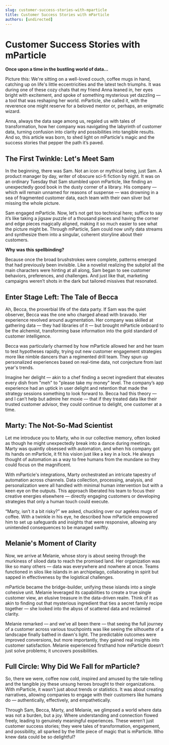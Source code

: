 ```yaml
---
slug: customer-success-stories-with-mparticle
title: Customer Success Stories with mParticle
authors: [undirected]
---
```



# Customer Success Stories with mParticle

**Once upon a time in the bustling world of data...**

Picture this: We're sitting on a well-loved couch, coffee mugs in hand, catching up on life's little eccentricities and the latest tech triumphs. It was during one of these cozy chats that my friend Anna leaned in, her eyes bright with excitement, and spoke of something mysterious yet dazzling — a tool that was reshaping her world. mParticle, she called it, with the reverence one might reserve for a beloved mentor or, perhaps, an enigmatic wizard. 

Anna, always the data sage among us, regaled us with tales of transformation, how her company was navigating the labyrinth of customer data, turning confusion into clarity and possibilities into tangible results. And so, this article was born, to shed light on mParticle's magic and the success stories that pepper the path it’s paved. 

## The First Twinkle: Let's Meet Sam

In the beginning, there was Sam. Not an icon or mythical being, just Sam. A product manager by day, writer of obscure sci-fi fiction by night. It was on an ordinary Tuesday that Sam stumbled upon mParticle, like finding an unexpectedly good book in the dusty corner of a library. His company — which will remain unnamed for reasons of suspense — was drowning in a sea of fragmented customer data, each team with their own sliver but missing the whole picture. 

Sam engaged mParticle. Now, let’s not get too technical here; suffice to say it’s like taking a jigsaw puzzle of a thousand pieces and having the corner and edge pieces magically aligned, making it so much easier to see what the picture might be. Through mParticle, Sam could now unify data streams and synthesize them into a singular, coherent storyline about their customers. 

**Why was this spellbinding?**

Because once the broad brushstrokes were complete, patterns emerged that had previously been invisible. Like a novelist realizing the subplot all the main characters were hinting at all along, Sam began to see customer behaviors, preferences, and challenges. And just like that, marketing campaigns weren’t shots in the dark but tailored missives that resonated. 

## Enter Stage Left: The Tale of Becca

Ah, Becca, the proverbial life of the data party. If Sam was the quiet observer, Becca was the one who charged ahead with bravado. Her experience revolved around augmentation. Her company was skilled at gathering data — they had libraries of it — but brought mParticle onboard to be the alchemist, transforming base information into the gold standard of customer intelligence.

Becca was particularly charmed by how mParticle allowed her and her team to test hypotheses rapidly, trying out new customer engagement strategies more like nimble dancers than a regimented drill team. They spun up personalized experiences based on real-time data, not conjecture from last year's trends. 

Imagine her delight — akin to a chef finding a secret ingredient that elevates every dish from "meh" to "please take my money" level. The company’s app experience had an uptick in user delight and retention that made the strategy sessions something to look forward to. Becca had this theory — and I can’t help but admire her moxie — that if they treated data like their trusted customer advisor, they could continue to delight, one customer at a time.

## Marty: The Not-So-Mad Scientist

Let me introduce you to Marty, who in our collective memory, often looked as though he might unexpectedly break into a dance during meetings. Marty was quaintly obsessed with automation, and when his company got its hands on mParticle, it fit his vision just like a key in a lock. He always thought of automation as a way to free humans from the mundane so they could focus on the magnificent.

With mParticle's integrations, Marty orchestrated an intricate tapestry of automation across channels. Data collection, processing, analysis, and personalization were all handled with minimal human intervention but with a keen eye on the outputs. This approach liberated his team to focus their creative energies elsewhere — directly engaging customers or developing strategies that only a human touch could execute.

“Marty, isn’t it a bit risky?” we asked, chuckling over our ageless mugs of coffee. With a twinkle in his eye, he described how mParticle empowered him to set up safeguards and insights that were responsive, allowing any unintended consequences to be managed swiftly. 

## Melanie's Moment of Clarity

Now, we arrive at Melanie, whose story is about seeing through the murkiness of siloed data to reach the promised land. Her organization was like so many others — data was everywhere and nowhere at once. Teams functioned in silos like islands in an archipelago, collaborating in spirit but sapped in effectiveness by the logistical challenges.

mParticle became the bridge-builder, unifying these islands into a single cohesive unit. Melanie leveraged its capabilities to create a true single customer view, an elusive treasure in the data-driven realm. Think of it as akin to finding out that mysterious ingredient that ties a secret family recipe together — she looked into the abyss of scattered data and reclaimed clarity.

Melanie remarked — and we’ve all been there — that seeing the full journey of a customer across various touchpoints was like seeing the silhouette of a landscape finally bathed in dawn's light. The predictable outcomes were improved conversions, but more importantly, they gained real insights into customer satisfaction. Melanie experienced firsthand how mParticle doesn’t just solve problems; it uncovers possibilities.

## Full Circle: Why Did We Fall for mParticle?

So, there we were, coffee now cold, inspired and amused by the tale-telling and the tangible joy these unsung heroes brought to their organizations. With mParticle, it wasn't just about trends or statistics. It was about creating narratives, allowing companies to engage with their customers like humans do — authentically, effectively, and empathetically. 

Through Sam, Becca, Marty, and Melanie, we glimpsed a world where data was not a burden, but a joy. Where understanding and connection flowed freely, leading to genuinely meaningful experiences. These weren’t just customer success stories; they were tales of transformation, engagement, and possibility, all sparked by the little piece of magic that is mParticle. Who knew data could be so delightful?